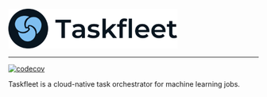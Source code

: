 <p align="left"><img src="./assets/logo.png" alt="Taskfleet" height="80px" /></p>

---

[![codecov](https://codecov.io/gh/taskfleet/taskfleet/branch/main/graph/badge.svg?token=9QA0NQNBL2)](https://codecov.io/gh/taskfleet/taskfleet)

Taskfleet is a cloud-native task orchestrator for machine learning jobs.
